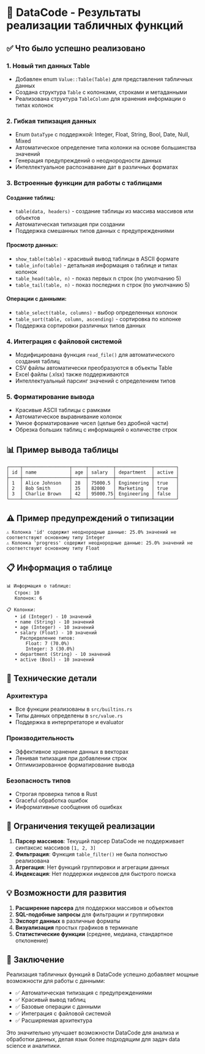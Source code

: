 # 🎯 DataCode - Результаты реализации табличных функций

## ✅ Что было успешно реализовано

### 1. Новый тип данных Table
- Добавлен enum `Value::Table(Table)` для представления табличных данных
- Создана структура `Table` с колонками, строками и метаданными
- Реализована структура `TableColumn` для хранения информации о типах колонок

### 2. Гибкая типизация данных
- Enum `DataType` с поддержкой: Integer, Float, String, Bool, Date, Null, Mixed
- Автоматическое определение типа колонки на основе большинства значений
- Генерация предупреждений о неоднородности данных
- Интеллектуальное распознавание дат в различных форматах

### 3. Встроенные функции для работы с таблицами

#### Создание таблиц:
- `table(data, headers)` - создание таблицы из массива массивов или объектов
- Автоматическая типизация при создании
- Поддержка смешанных типов данных с предупреждениями

#### Просмотр данных:
- `show_table(table)` - красивый вывод таблицы в ASCII формате
- `table_info(table)` - детальная информация о таблице и типах колонок
- `table_head(table, n)` - показ первых n строк (по умолчанию 5)
- `table_tail(table, n)` - показ последних n строк (по умолчанию 5)

#### Операции с данными:
- `table_select(table, columns)` - выбор определенных колонок
- `table_sort(table, column, ascending)` - сортировка по колонке
- Поддержка сортировки различных типов данных

### 4. Интеграция с файловой системой
- Модифицирована функция `read_file()` для автоматического создания таблиц
- CSV файлы автоматически преобразуются в объекты Table
- Excel файлы (.xlsx) также поддерживаются
- Интеллектуальный парсинг значений с определением типов

### 5. Форматирование вывода
- Красивые ASCII таблицы с рамками
- Автоматическое выравнивание колонок
- Умное форматирование чисел (целые без дробной части)
- Обрезка больших таблиц с информацией о количестве строк

## 📊 Пример вывода таблицы

```
┌────┬─────────────────┬─────┬─────────┬─────────────┬────────┐
│ id │ name            │ age │ salary  │ department  │ active │
├────┼─────────────────┼─────┼─────────┼─────────────┼────────┤
│ 1  │ Alice Johnson   │ 28  │ 75000.5 │ Engineering │ true   │
│ 2  │ Bob Smith       │ 35  │ 82000   │ Marketing   │ true   │
│ 3  │ Charlie Brown   │ 42  │ 95000.75│ Engineering │ false  │
└────┴─────────────────┴─────┴─────────┴─────────────┴────────┘
```

## ⚠️ Пример предупреждений о типизации

```
⚠️ Колонка 'id' содержит неоднородные данные: 25.0% значений не соответствуют основному типу Integer
⚠️ Колонка 'progress' содержит неоднородные данные: 25.0% значений не соответствуют основному типу Float
```

## 📋 Информация о таблице

```
📊 Информация о таблице:
   Строк: 10
   Колонок: 6

📋 Колонки:
   • id (Integer) - 10 значений
   • name (String) - 10 значений  
   • age (Integer) - 10 значений
   • salary (Float) - 10 значений
     Распределение типов:
       Float: 7 (70.0%)
       Integer: 3 (30.0%)
   • department (String) - 10 значений
   • active (Bool) - 10 значений
```

## 🔧 Технические детали

### Архитектура
- Все функции реализованы в `src/builtins.rs`
- Типы данных определены в `src/value.rs`
- Поддержка в интерпретаторе и evaluator

### Производительность
- Эффективное хранение данных в векторах
- Ленивая типизация при добавлении строк
- Оптимизированное форматирование вывода

### Безопасность типов
- Строгая проверка типов в Rust
- Graceful обработка ошибок
- Информативные сообщения об ошибках

## 🚧 Ограничения текущей реализации

1. **Парсер массивов**: Текущий парсер DataCode не поддерживает синтаксис массивов `[1, 2, 3]`
2. **Фильтрация**: Функция `table_filter()` не была полностью реализована
3. **Агрегация**: Нет функций группировки и агрегации данных
4. **Индексация**: Нет поддержки индексов для быстрого поиска

## 💡 Возможности для развития

1. **Расширение парсера** для поддержки массивов и объектов
2. **SQL-подобные запросы** для фильтрации и группировки
3. **Экспорт данных** в различные форматы
4. **Визуализация** простых графиков в терминале
5. **Статистические функции** (среднее, медиана, стандартное отклонение)

## 🎯 Заключение

Реализация табличных функций в DataCode успешно добавляет мощные возможности для работы с данными:

- ✅ Автоматическая типизация с предупреждениями
- ✅ Красивый вывод таблиц
- ✅ Базовые операции с данными
- ✅ Интеграция с файловой системой
- ✅ Расширяемая архитектура

Это значительно улучшает возможности DataCode для анализа и обработки данных, делая язык более подходящим для задач data science и аналитики.
